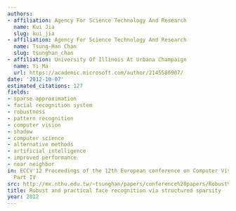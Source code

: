 ```yaml
---
authors:
- affiliation: Agency For Science Technology And Research
  name: Kui Jia
  slug: kui_jia
- affiliation: Agency For Science Technology And Research
  name: Tsung-Han Chan
  slug: tsunghan_chan
- affiliation: University Of Illinois At Urbana Champaign
  name: Yi Ma
  url: https://academic.microsoft.com/author/2145586907/
date: '2012-10-07'
estimated_citations: 127
fields:
- sparse approximation
- facial recognition system
- robustness
- pattern recognition
- computer vision
- shadow
- computer science
- alternative methods
- artificial intelligence
- improved performance
- near neighbor
in: ECCV'12 Proceedings of the 12th European conference on Computer Vision - Volume
  Part IV
src: http://mx.nthu.edu.tw/~tsunghan/papers/conference%20papers/Robust%20and%20Practical%20Face%20Recognition%20via%20Structured%20Sparsity.pdf
title: Robust and practical face recognition via structured sparsity
year: 2012
---
```

